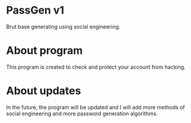 # PassGen v1
 Brut base generating using social engineering.

# About program
 This program is created to check and protect
 your account from hacking.

# About updates
 In the future, the program will
 be updated and I will add more
 methods of social engineering
 and more password generation algorithms.
